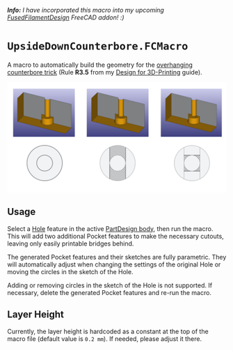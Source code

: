 **_Info:_** _I have incorporated this macro into my upcoming [FusedFilamentDesign](https://github.com/Rahix/FusedFilamentDesign) FreeCAD addon! :)_

`UpsideDownCounterbore.FCMacro`
===============================
A macro to automatically build the geometry for the [overhanging counterbore
trick][1] (Rule **R3.5** from my [Design for 3D-Printing][2] guide).

![Visualization of the overhanging counterbore trick](./stackup.png)

## Usage
Select a [Hole][3] feature in the active [PartDesign body][4], then run the
macro.  This will add two additional Pocket features to make the necessary
cutouts, leaving only easily printable bridges behind.

The generated Pocket features and their sketches are fully parametric.  They
will automatically adjust when changing the settings of the original Hole or
moving the circles in the sketch of the Hole.

Adding or removing circles in the sketch of the Hole is not supported.  If
necessary, delete the generated Pocket features and re-run the macro.

## Layer Height
Currently, the layer height is hardcoded as a constant at the top of the macro
file (default value is `0.2 mm`).  If needed, please adjust it there.

[1]: https://blog.rahix.de/design-for-3d-printing/#the-overhanging-counterbore-trick
[2]: https://blog.rahix.de/design-for-3d-printing/
[3]: https://wiki.freecad.org/PartDesign_Hole
[4]: https://wiki.freecad.org/PartDesign_Body
